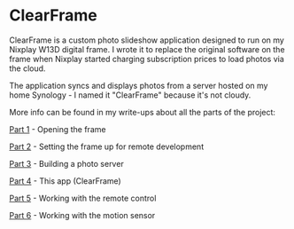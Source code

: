 # ClearFrame

ClearFrame is a custom photo slideshow application designed to run on my Nixplay W13D digital frame. I wrote it to replace the original software on the frame when Nixplay started charging subscription prices to load photos via the cloud. 

The application syncs and displays photos from a server hosted on my home Synology - I named it "ClearFrame" because it's not cloudy.

More info can be found in my write-ups about all the parts of the project:

[Part 1](https://ezhart.com/posts/hacking-our-digital-frame-part-1) - Opening the frame

[Part 2](https://ezhart.com/posts/hacking-our-digital-frame-part-2) - Setting the frame up for remote development

[Part 3](https://ezhart.com/posts/hacking-our-digital-frame-part-3) - Building a photo server

[Part 4](https://ezhart.com/posts/hacking-our-digital-frame-part-4) - This app (ClearFrame)

[Part 5](https://ezhart.com/posts/hacking-our-digital-frame-part-5) - Working with the remote control

[Part 6](https://ezhart.com/posts/hacking-our-digital-frame-part-6) - Working with the motion sensor

